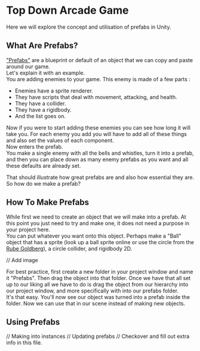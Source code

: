 # Top Down Arcade Game

Here we will explore the concept and utilisation of prefabs in Unity.

## What Are Prefabs?

["Prefabs"](https://docs.unity3d.com/Manual/Prefabs.html) are a blueprint or default of an object that we can copy and paste around our game.\
Let's explain it with an example.\
You are adding enemies to your game. This enemy is made of a few parts :

* Enemies have a sprite renderer.
* They have scripts that deal with movement, attacking, and health.
* They have a collider.
* They have a rigidbody.
* And the list goes on.

Now if you were to start adding these enemies you can see how long it will take you. For each enemy you add you will have to add all of these things and also set the values of each component.\
Now enters the prefab.\
You make a single enemy with all the bells and whistles, turn it into a prefab, and then you can place down as many enemy prefabs as you want and all these defaults are already set.

That should illustrate how great prefabs are and also how essential they are.\
So how do we make a prefab?

## How To Make Prefabs

While first we need to create an object that we will make into a prefab. At this point you just need to try and make one, it does not need a purpose in your project here.\
You can put whatever you want onto this object. Perhaps make a "Ball" object that has a sprite (look up a ball sprite online or use the circle from the [Rube Goldberg](../1%20Rube%20Goldberg%20Machine/Assets/WhiteCircle.png)), a circle collider, and rigidbody 2D.

// Add image

For best practice, first create a new folder in your project window and name it "Prefabs". Then drag the object into that folder.
Once we have that all set up to our liking all we have to do is drag the object from our hierarchy into our project window, and more specifically with into our prefabs folder.\
It's that easy. You'll now see our object was turned into a prefab inside the folder. Now we can use that in our scene instead of making new objects.

## Using Prefabs

// Making into instances
// Updating prefabs
// Checkover and fill out extra info in this file.
